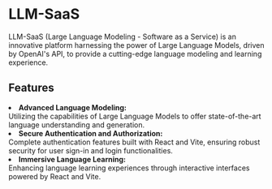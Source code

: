 
# LLM-SaaS

LLM-SaaS (Large Language Modeling - Software as a Service) is an innovative platform harnessing the power of Large Language Models, driven by OpenAI's API, to provide a cutting-edge language modeling and learning experience.

## Features
<li><b>Advanced Language Modeling:</b></li>Utilizing the capabilities of Large Language Models to offer state-of-the-art language understanding and generation.

<li><b>Secure Authentication and Authorization:</b></li>Complete authentication features built with React and Vite, ensuring robust security for user sign-in and login functionalities.
<li><b>Immersive Language Learning: </b></li>Enhancing language learning experiences through interactive interfaces powered by React and Vite.

